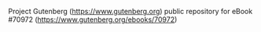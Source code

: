 Project Gutenberg (https://www.gutenberg.org) public repository for
eBook #70972 (https://www.gutenberg.org/ebooks/70972)
